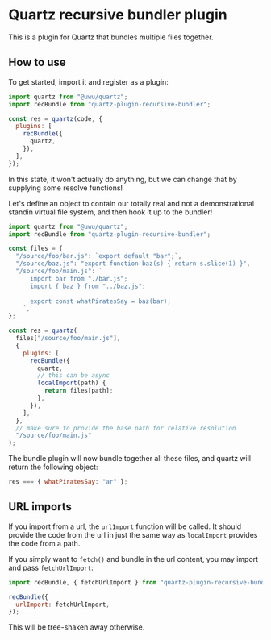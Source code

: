 # Quartz recursive bundler plugin

This is a plugin for Quartz that bundles multiple files together.

## How to use

To get started, import it and register as a plugin:

```js
import quartz from "@uwu/quartz";
import recBundle from "quartz-plugin-recursive-bundler";

const res = quartz(code, {
  plugins: [
    recBundle({
      quartz,
    }),
  ],
});
```

In this state, it won't actually do anything, but we can change that by supplying some resolve functions!

Let's define an object to contain our totally real and not a demonstrational standin virtual file system,
and then hook it up to the bundler!

```js
import quartz from "@uwu/quartz";
import recBundle from "quartz-plugin-recursive-bundler";

const files = {
  "/source/foo/bar.js": `export default "bar";`,
  "/source/baz.js": "export function baz(s) { return s.slice(1) }",
  "/source/foo/main.js": `
      import bar from "./bar.js";
      import { baz } from "../baz.js";
      
      export const whatPiratesSay = baz(bar);
    `,
};

const res = quartz(
  files["/source/foo/main.js"],
  {
    plugins: [
      recBundle({
        quartz,
        // this can be async
        localImport(path) {
          return files[path];
        },
      }),
    ],
  },
  // make sure to provide the base path for relative resolution
  "/source/foo/main.js"
);
```

The bundle plugin will now bundle together all these files, and quartz will return the following object:

```js
res === { whatPiratesSay: "ar" };
```

## URL imports

If you import from a url, the `urlImport` function will be called.
It should provide the code from the url in just the same way as `localImport` provides the code from a path.

If you simply want to `fetch()` and bundle in the url content, you may import and pass `fetchUrlImport`:

```js
import recBundle, { fetchUrlImport } from "quartz-plugin-recursive-bundler";

recBundle({
  urlImport: fetchUrlImport,
});
```

This will be tree-shaken away otherwise.
